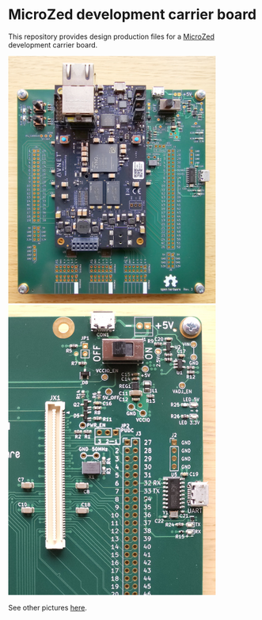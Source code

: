 # MicroZed development carrier board

This repository provides design production files for a [MicroZed](https://www.avnet.com/wps/portal/us/products/avnet-boards/avnet-board-families/microzed/) development carrier board.

<img src="pictures\Carrier_board_with_MicroZed.jpg" title="" alt="Carrier board with MicroZed" width="419">    <img src="pictures\Carrier_board_detail.jpg" title="" alt="Carrier board detail" width="419">

See other pictures [here](pictures).

